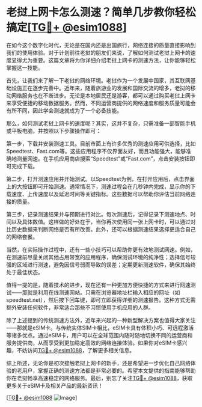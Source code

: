 # 老挝上网卡怎么测速？简单几步教你轻松搞定[[TG💪+ @esim1088](https://t.me/s/esim1088)]

在如今这个数字化时代，无论是在国内还是出国旅行，网络连接的质量直接影响到我们的使用体验。对于计划前往老挝的朋友们来说，了解如何测试老挝上网卡的速度显得尤为重要。这篇文章将为你详细介绍老挝上网卡的测速方法，让你能够轻松掌握这一技能。

首先，让我们来了解一下老挝的网络环境。老挝作为一个发展中国家，其互联网基础设施正在逐步完善中。近年来，随着旅游业的发展和国际交流的增多，老挝的移动网络服务也在不断进步。无论是本地居民还是游客，都可以通过购买老挝上网卡来享受便捷的移动数据服务。然而，不同运营商提供的网络速度和服务质量可能会有所不同，因此学会测速就成为了一个必备技能。

那么，如何测试老挝上网卡的速度呢？其实，这并不复杂，只需准备一部智能手机或平板电脑，并按照以下步骤操作即可：

第一步，下载并安装测速工具。目前市面上有许多优秀的测速应用可供选择，比如Speedtest、Fast.com等。这些应用程序不仅界面友好，而且功能强大，能够准确地测量网速。在手机应用商店搜索“Speedtest”或“Fast.com”，点击安装按钮即可完成下载。

第二步，打开测速应用并开始测试。以Speedtest为例，在打开应用后，点击界面上的大按钮即可开始测速。通常情况下，测速过程会在几秒钟内完成，显示你的下载速度、上传速度以及延迟时间等关键指标。这些数据可以帮助你评估当前网络连接的质量。

第三步，记录测速结果并与预期进行对比。每次测速后，记得记录下测速地点、时间以及具体数值。这样做的好处在于，当你再次使用同一张上网卡时，可以通过对比历史数据来判断网络是否有所改善。此外，还可以根据测速结果选择更适合自己的网络套餐。

当然，在实际操作过程中，还有一些小技巧可以帮助你更有效地测试网速。例如，在测速前尽量关闭其他占用带宽的应用程序，确保测试环境的纯净性；选择信号较强的区域进行测速，避免因信号弱而导致的误差；定期更新测速软件，确保其始终处于最佳状态。

值得一提的是，随着技术的进步，现在还有一种更加方便快捷的方式来进行网速测试——那就是利用在线测速网站。只需在浏览器地址栏输入相应的网址（如speedtest.net），然后按下回车键，即可立即获得详细的测速报告。这种方式无需额外安装任何软件，非常适合那些不习惯使用手机应用的人群。

除了上述提到的传统测速方法外，近年来兴起的一种新型解决方案也值得大家关注——那就是eSIM卡。与传统实体SIM卡相比，eSIM卡具有体积小巧、可远程激活等诸多优点。通过eSIM卡，用户可以在全球范围内随时随地切换不同的运营商和服务提供商，从而享受到更加稳定高效的网络连接体验。如果你对eSIM卡感兴趣，不妨访问[TG💪+ @esim1088](https://t.me/s/esim1088)，了解更多相关信息。

综上所述，无论你是初次接触老挝上网卡的新手，还是希望进一步优化自己网络体验的老用户，掌握正确的测速方法都是非常必要的。希望本文提供的指南能够帮助你在老挝畅享高速稳定的网络服务。最后，别忘了关注[TG💪+ @esim1088](https://t.me/s/esim1088)，获取更多关于eSIM卡及相关产品的最新资讯！

[[TG💪+ @esim1088](https://t.me/s/esim1088) ![Image](https://i.postimg.cc/4NQfJmqS/Snipaste-2025-05-13-00-14-12.png)]